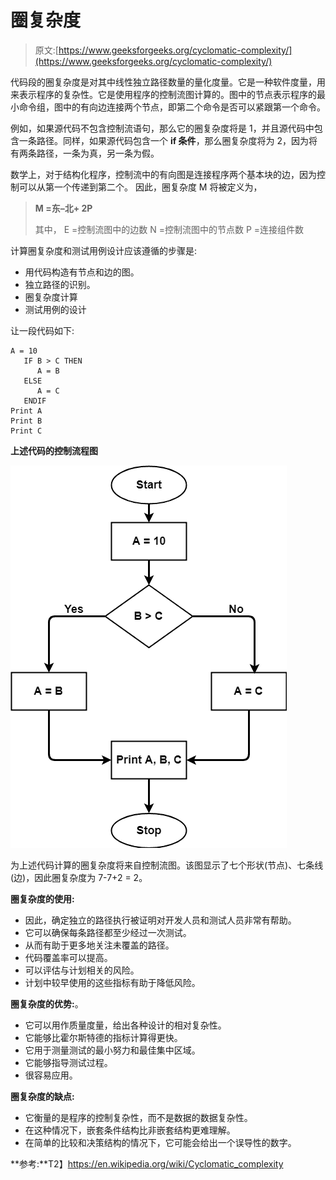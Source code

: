 # 圈复杂度

> 原文:[https://www.geeksforgeeks.org/cyclomatic-complexity/](https://www.geeksforgeeks.org/cyclomatic-complexity/)

代码段的圈复杂度是对其中线性独立路径数量的量化度量。它是一种软件度量，用来表示程序的复杂性。它是使用程序的控制流图计算的。图中的节点表示程序的最小命令组，图中的有向边连接两个节点，即第二个命令是否可以紧跟第一个命令。

例如，如果源代码不包含控制流语句，那么它的圈复杂度将是 1，并且源代码中包含一条路径。同样，如果源代码包含一个 **if 条件**，那么圈复杂度将为 2，因为将有两条路径，一条为真，另一条为假。

数学上，对于结构化程序，控制流中的有向图是连接程序两个基本块的边，因为控制可以从第一个传递到第二个。
因此，圈复杂度 M 将被定义为，

> **M =东–北+ 2P**
> 
> 其中，
> E =控制流图中的边数
> N =控制流图中的节点数
> P =连接组件数

计算圈复杂度和测试用例设计应该遵循的步骤是:

*   用代码构造有节点和边的图。
*   独立路径的识别。
*   圈复杂度计算
*   测试用例的设计

让一段代码如下:

```
A = 10
   IF B > C THEN
      A = B
   ELSE
      A = C
   ENDIF
Print A
Print B
Print C
```

**上述代码的控制流程图**

![cyclomatic-complexity](img/ddf4baa51cdb9868852182497f1032f9.png)

为上述代码计算的圈复杂度将来自控制流图。该图显示了七个形状(节点)、七条线(边)，因此圈复杂度为 7-7+2 = 2。

**圈复杂度的使用:**

*   因此，确定独立的路径执行被证明对开发人员和测试人员非常有帮助。
*   它可以确保每条路径都至少经过一次测试。
*   从而有助于更多地关注未覆盖的路径。
*   代码覆盖率可以提高。
*   可以评估与计划相关的风险。
*   计划中较早使用的这些指标有助于降低风险。

**圈复杂度的优势:**。

*   它可以用作质量度量，给出各种设计的相对复杂性。
*   它能够比霍尔斯特德的指标计算得更快。
*   它用于测量测试的最小努力和最佳集中区域。
*   它能够指导测试过程。
*   很容易应用。

**圈复杂度的缺点:**

*   它衡量的是程序的控制复杂性，而不是数据的数据复杂性。
*   在这种情况下，嵌套条件结构比非嵌套结构更难理解。
*   在简单的比较和决策结构的情况下，它可能会给出一个误导性的数字。

**参考:**T2】https://en.wikipedia.org/wiki/Cyclomatic_complexity